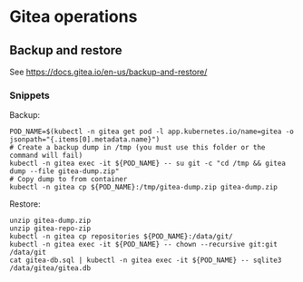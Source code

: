 # Gitea operations

## Backup and restore

See https://docs.gitea.io/en-us/backup-and-restore/

### Snippets

Backup:
```shell
POD_NAME=$(kubectl -n gitea get pod -l app.kubernetes.io/name=gitea -o jsonpath="{.items[0].metadata.name}")
# Create a backup dump in /tmp (you must use this folder or the command will fail)
kubectl -n gitea exec -it ${POD_NAME} -- su git -c "cd /tmp && gitea dump --file gitea-dump.zip"
# Copy dump to from container
kubectl -n gitea cp ${POD_NAME}:/tmp/gitea-dump.zip gitea-dump.zip
```

Restore:
```shell
unzip gitea-dump.zip
unzip gitea-repo-zip
kubectl -n gitea cp repositories ${POD_NAME}:/data/git/
kubectl -n gitea exec -it ${POD_NAME} -- chown --recursive git:git /data/git
cat gitea-db.sql | kubectl -n gitea exec -it ${POD_NAME} -- sqlite3 /data/gitea/gitea.db
```
